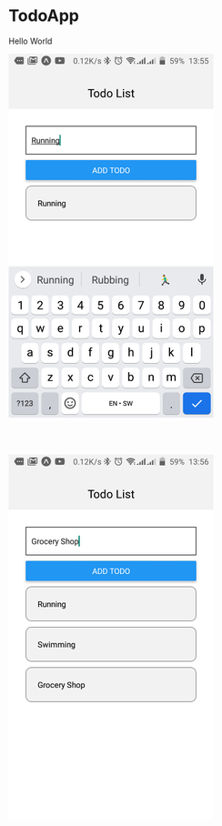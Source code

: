 # TodoApp
Hello World

![Upload the page tree file](https://github.com/code-ninja-james/TodoApp/blob/update/assets/Screenshot1.png)

<br/>
<br/>

![Upload the page tree file](https://github.com/code-ninja-james/TodoApp/blob/update/assets/Screenshot2.png)

